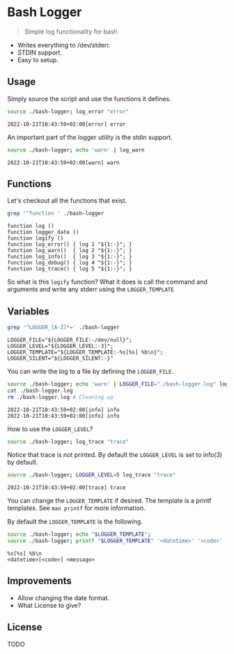 # Bash Logger

> Simple log functionality for bash

- Writes everything to /dev/stderr.
- STDIN support.
- Easy to setup.

## Usage

Simply source the script and use the functions it defines.


```bash bash 2>&1
source ./bash-logger; log_error "error"
```
```
2022-10-21T10:43:59+02:00[error] error
```

An important part of the logger utility is the stdin support.

```bash bash 2>&1
source ./bash-logger; echo 'warn' | log_warn
```
```
2022-10-21T10:43:59+02:00[warn] warn
```

## Functions

Let's checkout all the functions that exist.

```bash bash 2>&1
grep '^function ' ./bash-logger
```
```
function log ()
function logger_date ()
function logify ()
function log_error() { log 1 "${1:-}"; }
function log_warn()  { log 2 "${1:-}"; }
function log_info()  { log 3 "${1:-}"; }
function log_debug() { log 4 "${1:-}"; }
function log_trace() { log 5 "${1:-}"; }
```

So what is this `logify` function? What it does is call the command and
arguments and write any stderr using the `LOGGER_TEMPLATE`

## Variables

```bash bash 2>&1
grep '^LOGGER_[A-Z]*=' ./bash-logger
```
```
LOGGER_FILE="${LOGGER_FILE:-/dev/null}";
LOGGER_LEVEL="${LOGGER_LEVEL:-3}";
LOGGER_TEMPLATE="${LOGGER_TEMPLATE:-%s[%s] %b\n}";
LOGGER_SILENT="${LOGGER_SILENT:-}"
```

You can write the log to a file by defining the `LOGGER_FILE`.

```bash bash 2>&1
source ./bash-logger; echo 'warn' | LOGGER_FILE="./bash-logger.log" log_info "info"
cat ./bash-logger.log
rm ./bash-logger.log # Cleaning up
```
```
2022-10-21T10:43:59+02:00[info] info
2022-10-21T10:43:59+02:00[info] info
```

How to use the `LOGGER_LEVEL`?

```bash bash 2>&1
source ./bash-logger; log_trace "trace"
```

Notice that trace is not printed. By default the `LOGGER_LEVEL` is set to
info(3) by default.

```bash bash 2>&1
source ./bash-logger; LOGGER_LEVEL=5 log_trace "trace"
```
```
2022-10-21T10:43:59+02:00[trace] trace
```

You can change the `LOGGER_TEMPLATE` if desired. The template is a printf
templates. See `man printf` for more information.

By default the `LOGGER_TEMPLATE` is the following.

```bash bash 2>&1
source ./bash-logger; echo "$LOGGER_TEMPLATE";
source ./bash-logger; printf "$LOGGER_TEMPLATE" '<datetime>' '<code>' '<message>'
```
```
%s[%s] %b\n
<datetime>[<code>] <message>
```

## Improvements

- Allow changing the date format.
- What License to give?

## License

TODO
